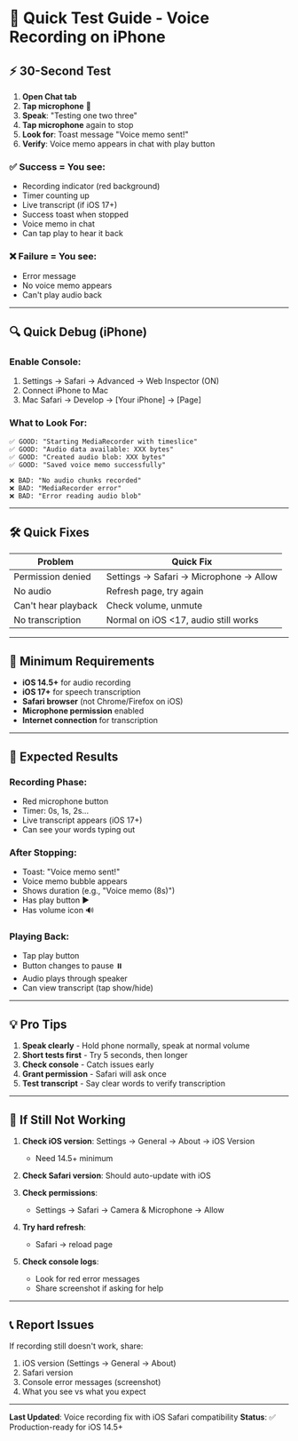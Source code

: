 # 🎤 Quick Test Guide - Voice Recording on iPhone

## ⚡ 30-Second Test

1. **Open Chat tab**
2. **Tap microphone** 🎤
3. **Speak**: "Testing one two three"
4. **Tap microphone** again to stop
5. **Look for**: Toast message "Voice memo sent!"
6. **Verify**: Voice memo appears in chat with play button

### ✅ Success = You see:
- Recording indicator (red background)
- Timer counting up
- Live transcript (if iOS 17+)
- Success toast when stopped
- Voice memo in chat
- Can tap play to hear it back

### ❌ Failure = You see:
- Error message
- No voice memo appears
- Can't play audio back

---

## 🔍 Quick Debug (iPhone)

### Enable Console:
1. Settings → Safari → Advanced → Web Inspector (ON)
2. Connect iPhone to Mac
3. Mac Safari → Develop → [Your iPhone] → [Page]

### What to Look For:
```
✅ GOOD: "Starting MediaRecorder with timeslice"
✅ GOOD: "Audio data available: XXX bytes"
✅ GOOD: "Created audio blob: XXX bytes"
✅ GOOD: "Saved voice memo successfully"

❌ BAD: "No audio chunks recorded"
❌ BAD: "MediaRecorder error"
❌ BAD: "Error reading audio blob"
```

---

## 🛠️ Quick Fixes

| Problem | Quick Fix |
|---------|-----------|
| Permission denied | Settings → Safari → Microphone → Allow |
| No audio | Refresh page, try again |
| Can't hear playback | Check volume, unmute |
| No transcription | Normal on iOS <17, audio still works |

---

## 📱 Minimum Requirements

- **iOS 14.5+** for audio recording
- **iOS 17+** for speech transcription
- **Safari browser** (not Chrome/Firefox on iOS)
- **Microphone permission** enabled
- **Internet connection** for transcription

---

## 🎯 Expected Results

### Recording Phase:
- Red microphone button
- Timer: 0s, 1s, 2s...
- Live transcript appears (iOS 17+)
- Can see your words typing out

### After Stopping:
- Toast: "Voice memo sent!"
- Voice memo bubble appears
- Shows duration (e.g., "Voice memo (8s)")
- Has play button ▶️
- Has volume icon 🔊

### Playing Back:
- Tap play button
- Button changes to pause ⏸️
- Audio plays through speaker
- Can view transcript (tap show/hide)

---

## 💡 Pro Tips

1. **Speak clearly** - Hold phone normally, speak at normal volume
2. **Short tests first** - Try 5 seconds, then longer
3. **Check console** - Catch issues early
4. **Grant permission** - Safari will ask once
5. **Test transcript** - Say clear words to verify transcription

---

## 🚨 If Still Not Working

1. **Check iOS version**: Settings → General → About → iOS Version
   - Need 14.5+ minimum
   
2. **Check Safari version**: Should auto-update with iOS

3. **Check permissions**:
   - Settings → Safari → Camera & Microphone → Allow
   
4. **Try hard refresh**:
   - Safari → reload page
   
5. **Check console logs**:
   - Look for red error messages
   - Share screenshot if asking for help

---

## 📞 Report Issues

If recording still doesn't work, share:
1. iOS version (Settings → General → About)
2. Safari version
3. Console error messages (screenshot)
4. What you see vs what you expect

---

**Last Updated**: Voice recording fix with iOS Safari compatibility
**Status**: ✅ Production-ready for iOS 14.5+
